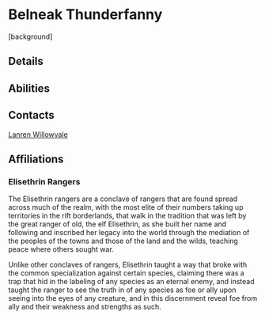 # Belneak Thunderfanny

[background]

## Details

## Abilities

## Contacts

[Lanren Willowvale](./contacts/lanren-willowvale.md)

## Affiliations

### Elisethrin Rangers

The Elisethrin rangers are a conclave of rangers that are found spread across much of the realm, with the most elite of their numbers taking up territories in the rift borderlands, that walk in the tradition that was left by the great ranger of old, the elf Elisethrin, as she built her name and following and inscribed her legacy into the world through the mediation of the peoples of the towns and those of the land and the wilds, teaching peace where others sought war.

Unlike other conclaves of rangers, Elisethrin taught a way that broke with the common specialization against certain species, claiming there was a trap that hid in the labeling of any species as an eternal enemy, and instead taught the ranger to see the truth in of any species as foe or ally upon seeing into the eyes of any creature, and in this discernment reveal foe from ally and their weakness and strengths as such.